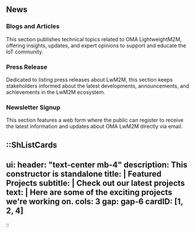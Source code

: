 ## News
### Blogs and Articles
This section publishes technical topics related to OMA LightweightM2M, offering insights, updates, and expert opinions to support and educate the IoT community.

### Press Release
Dedicated to listing press releases about LwM2M, this section keeps stakeholders informed about the latest developments, announcements, and achievements in the LwM2M ecosystem.

### Newsletter Signup
This section features a web form where the public can register to receive the latest information and updates about OMA LwM2M directly via email.

::ShListCards
---
ui:
  header: "text-center mb-4"
description: This constructor is standalone
title: |
    Featured Projects
subtitle: |
    Check out our latest projects
text: |
    Here are some of the exciting projects we're working on.
cols: 3
gap: gap-6
cardID: [1, 2, 4]
---
::